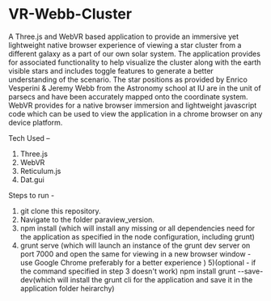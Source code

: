 # VR-Webb-Cluster

A Three.js and WebVR based application to provide an immersive yet lightweight native browser experience of viewing a star cluster from a different galaxy as a part of our own solar system. The application provides for associated functionality to help visualize the cluster along with the earth visible stars and includes toggle features to generate a better understanding of the scenario. The star positions as provided by Enrico Vesperini & Jeremy Webb from the Astronomy school at IU are in the unit of parsecs and have been accurately mapped onto the coordinate system. 
WebVR provides for a native browser immersion and lightweight javascript code which can be used to view the application in a chrome browser on any device platform. 

Tech Used – 

1) Three.js
2) WebVR
3) Reticulum.js
4) Dat.gui


Steps to run -

1) git clone this repository.
2) Navigate to the folder paraview_version. 
3) npm install (which will install any missing or all dependencies need for the application as specified in the node configuration, including grunt)
4) grunt serve (which will launch an instance of the grunt dev server on port 7000 and open the same for viewing in a new browser window - use Google Chrome preferably for a better experience )
5)(optional - if the command specified in step 3 doesn't work) npm install grunt --save-dev(which will install the grunt cli for the application and save it in the application folder heirarchy)

